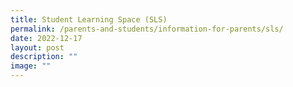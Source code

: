 ```yaml
---
title: Student Learning Space (SLS)
permalink: /parents-and-students/information-for-parents/sls/
date: 2022-12-17
layout: post
description: ""
image: ""
---
```

